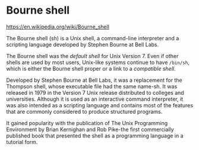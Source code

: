 # Bourne shell

https://en.wikipedia.org/wiki/Bourne_shell

The Bourne shell (sh) is a Unix shell, a command-line interpreter and a scripting language developed by Stephen Bourne at Bell Labs.

The Bourne shell was the *default shell* for Unix Version 7. Even if other shells are used by most users, Unix-like systems continue to have `/bin/sh`, which is either the Bourne shell proper or a link to a *compatible shell*.

Developed by Stephen Bourne at Bell Labs, it was a replacement for the Thompson shell, whose executable file had the same name-sh. It was released in 1979 in the Version 7 Unix release distributed to colleges and universities. Although it is used as an interactive command interpreter, it was also intended as a scripting language and contains most of the features that are commonly considered to produce structured programs.

It gained popularity with the publication of The Unix Programming Environment by Brian Kernighan and Rob Pike-the first commercially published book that presented the shell as a programming language in a tutorial form.
